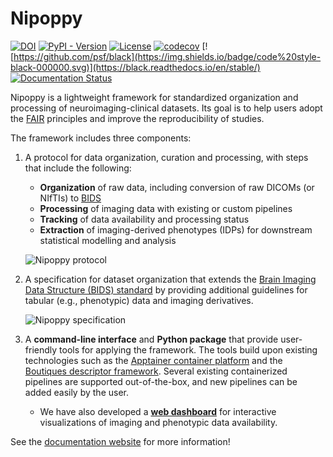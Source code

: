 # Nipoppy

[![DOI](https://zenodo.org/badge/DOI/10.5281/zenodo.8084759.svg)](https://doi.org/10.5281/zenodo.8084759)
[![PyPI - Version](https://img.shields.io/pypi/v/nipoppy)](https://pypi.org/project/nipoppy/)
[![License](https://img.shields.io/badge/license-MIT-blue.svg)](https://opensource.org/license/mit)
[![codecov](https://codecov.io/gh/nipoppy/nipoppy/graph/badge.svg?token=SN38ITRO4M)](https://codecov.io/gh/nipoppy/nipoppy)
[![https://github.com/psf/black](https://img.shields.io/badge/code%20style-black-000000.svg)](https://black.readthedocs.io/en/stable/)
[![Documentation Status](https://readthedocs.org/projects/nipoppy/badge/?version=latest)](https://nipoppy.readthedocs.io/en/latest/?badge=latest)

Nipoppy is a lightweight framework for standardized organization and processing of neuroimaging-clinical datasets. Its goal is to help users adopt the
[FAIR](https://www.go-fair.org/fair-principles/) principles
and improve the reproducibility of studies.

The framework includes three components:

1. A protocol for data organization, curation and processing, with steps that include the following:
    - **Organization** of raw data, including conversion of raw DICOMs (or NIfTIs) to [BIDS](https://bids.neuroimaging.io/)
    - **Processing** of imaging data with existing or custom pipelines
    - **Tracking** of data availability and processing status
    - **Extraction** of imaging-derived phenotypes (IDPs) for downstream statistical modelling and analysis

    ![Nipoppy protocol](https://raw.githubusercontent.com/michellewang/nipoppy/main/nipoppy_cli/docs/source/_static/img/nipoppy_protocol.jpg)

2. A specification for dataset organization that extends the [Brain Imaging Data Structure (BIDS) standard](https://bids.neuroimaging.io/) by providing additional guidelines for tabular (e.g., phenotypic) data and imaging derivatives.

    ![Nipoppy specification](https://raw.githubusercontent.com/michellewang/nipoppy/main/nipoppy_cli/docs/source/_static/img/nipoppy_specification.jpg)

3. A **command-line interface** and **Python package** that provide user-friendly tools for applying the framework. The tools build upon existing technologies such as the [Apptainer container platform](https://apptainer.org/) and the [Boutiques descriptor framework](https://boutiques.github.io/). Several existing containerized pipelines are supported out-of-the-box, and new pipelines can be added easily by the user.
    - We have also developed a [**web dashboard**](https://digest.neurobagel.org) for interactive visualizations of imaging and phenotypic data availability.

See the [documentation website](https://neurobagel.org/nipoppy/overview/) for more information!
